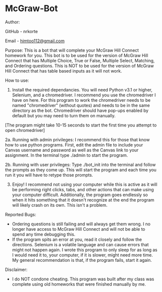 # McGraw-Bot

Author:

GitHub - nrkorte

Email - himtoo112@gmail.com


Purpose:
This is a bot that will complete your McGraw Hill Connect homework for you. This bot is to be used for the version of McGraw Hill
Connect that has Multiple Choice, True or False, Multiple Select, Matching, and Ordering questions. This is NOT to be used for
the version of McGraw Hill Connect that has table based inputs as it will not work.


How to use:

1. Install the required dependancies. You will need Python v3.1 or higher, Selenium, and a chromedriver. I recommend you use the 
chromedriver I have on here. For this program to work the chromedriver needs to be named "chromedriver" (without quotes) and needs to be
in the same directory as the bot. Chromedriver should have pop-ups enabled by default but you may need to turn them on manually.

[The program might take 10-15 seconds to start the first time you attempt to open chromedriver]

2a. Running with admin privileges: I recommend this for those that know how to use python programs. First, edit the admin file to include
your Canvas username and password as well as the Canvas link to your assignment. In the terminal type ./admin to start the program.

2b. Running with user privileges: Type ./bot_init into the terminal and follow the prompts as they come up. This will start the program
and each time you run it you will have to retype those prompts.

3. Enjoy! I recommend not using your computer while this is active as it will be performing right clicks, tabs, and other actions that 
can make using your computer difficult. Additionally, the program goes endlessly so when it hits something that it doesn't recognize at
the end the program will likely crash on its own. This isn't a problem.


Reported Bugs:
  - Ordering questions is still failing and will always get them wrong. I no longer have access to McGraw Hill Connect and will not be
 able to spend any time debugging this.
  - If the program spits an error at you, read it closely and follow the directions. Selenium is a volatile language and can cause errors
  that might not happen again. I wrote this program to only sleep for as long as I would need it to, your computer, if it is slower, might
  need more time. My general recommendation is that, if the program fails, start it again.

Disclaimer:
 - I do NOT condone cheating. This program was built after my class was complete using old homeworks that were finished manually by me.
